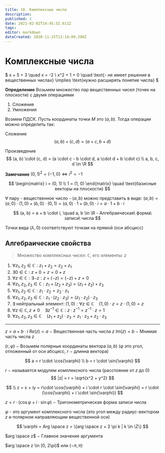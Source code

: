 ```yaml
---
title: 10. Комплексные числа
description: 
published: 1
date: 2021-02-02T14:45:52.611Z
tags: 
editor: markdown
dateCreated: 2020-11-25T13:14:09.290Z
---
```


# Комплексные числа

$
x + 5 = 3 \quad x = -2 \\
x^2 + 1 = 0 \quad \text{- не имеет решения в вещественных числах} \implies \text{нужно расширять понятие числа}
$

**Определение** Возьмем множество пар вещественных чисел (точек на плоскости) с двумя операциями

1) Сложения
2) Умножения

Возмем ПДСК. Пусть координаты точки $M$ это $(a, b)$. Тогда операции можно определить так:

Сложение
$$
(a, b) + (c, d) = (a + c, b + d)
$$

Произведение
$$
(a, b) \cdot (c, d) = (a \cdot c - b \cdot d, a \cdot d + b \cdot c) \\
a, b, c, d \in \R
$$

**Замечание** $(0, 1)^2 = (-1, 0) \iff i^2 = -1$

$$
\begin{matrix}
i = (0, 1) \\
1 = (1, 0)
\end{matrix} \quad \text{базисные векторы на плоскости}
$$


$\forall$ пару - вещественное число - $(a, b)$ можно представить в виде:
$(a, b) = (a, 0) \cdot (1, 0) + (b, 0) \cdot (0, 1) = (a, 0) \cdot 1 + (b, 0) \cdot i = a \cdot 1 + b \cdot i$ 

$$
(a, b) = a + b \cdot i, \quad a, b \in \R - Алгебраическая\ форма\ записи\ числа
$$

Точки вида $(\lambda, 0)$ соответствуют точкам на прямой (оси абсцисс)


## Алгебраические свойства

> Множество комплексных чисел: $\mathbb{C}$, его элементы: $z$

1. $\forall z_1, z_2 \in \mathbb{C}: z_1 + z_2 = z_2 + z_1$
2. $\exists 0 \in \mathbb{C}: z + 0 = z = 0 + z$
3. $\forall z \in \mathbb{C}: \exists -z: z + (-z) = (-z) + z = 0$
4. $\forall z_1, z_2, z_3 \in \mathbb{C}: z_1 + (z_2 + z_3) = (z_1 + z_2) + z_3$
5. $\forall z_1, z_2 \in \mathbb{C}: z_1 \cdot z_2 = z_2 \cdot z_1$
6. $\forall z_1, z_2, z_3 \in \mathbb{C}: z_1 \cdot (z_2 \cdot z_3) = (z_1 \cdot z_2) \cdot z_3$
7. $\exists$ нейтральный элемент: $(1, 0): \forall z \in \mathbb{C} \quad (1, 0) \cdot z = z \cdot (1, 0) = z$
8. $\forall z \in \mathbb{C}, z \not= 0 \quad \exists z^{-1} \in \mathbb{C}: z \cdot z^{-1} = z^{-1} \cdot z = 1$
9. $\forall z_1, z_2, z_3 \in \mathbb{C} \quad (z_1 + z_2) \cdot z_3 = z_1 \cdot z_3 + z_2 \cdot z_3$

---

$z = a + b \cdot i$
$Re(z) = a\ -$  Вещественная часть числа $z$
$Im(z) = b\ -$  Мнимая часть числа $z$


$(r, \varphi)\ -$ Возьмем полярные координаты вектора $(a, b)$ ($\varphi$ это угол, отложенный от оси абсцисс, $r$ $-$ длинна вектора)

$$
a = r \cdot \cos{\varphi} \\
b = r \cdot \sin{\varphi}
$$

$r$ $-$ называется модулем комплексного числа (расстояние от $z$ до 0)
$$
|z| = r = \sqrt{x^2 + y^2}
$$

$$
 \\
z = x + iy = r\cdot \cos{\varphi} + i \cdot r \cdot \sin{\varphi} = r \cdot (\cos{\varphi} + i \cdot \sin{\varphi})
$$

$z = r \cdot (\cos{\varphi} + i \cdot \sin{\varphi})\ -$ Тригонометрическая форма записи числа

$\varphi$ - это аргумент комплексного числа (это угол между радиус-вектором $z$ и полярном направляющим вещественной оси)

$$
\varphi = Arg \space z = \{arg \space z + 2 \pi k | k \in \Z\}
$$

$arg \space z$ $-$ Главное значение аргумента

$arg \space z \in [0, 2\pi)$ или $(-\pi, \pi)$

